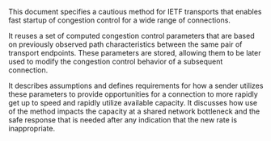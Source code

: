 This document specifies a cautious method for IETF transports that
enables fast startup of congestion control for a wide
range of connections.

It reuses a set of computed congestion control parameters that
are based on previously observed path characteristics between
the same pair of transport endpoints. These parameters
are stored, allowing them to be later used to modify the congestion control behavior
of a subsequent connection.
          
It describes assumptions and defines requirements for how a
sender utilizes these parameters to provide opportunities for a
connection to more rapidly get up to speed and rapidly utilize available
capacity. It discusses how use of the method impacts the capacity at a
shared network bottleneck and the safe response that is needed after any
indication that the new rate is inappropriate.
